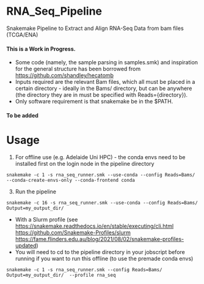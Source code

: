 # RNA_Seq_Pipeline
Snakemake Pipeline to Extract and Align RNA-Seq Data from bam files (TCGA/ENA)

#### This is a Work in Progress.

* Some code (namely, the sample parsing in samples.smk) and inspiration for the general structure has been borrowed from https://github.com/shandley/hecatomb
* Inputs required are the relevant Bam files, which all must be placed in a certain directory - ideally in the Bams/ directory, but can be anywhere (the directory they are in must be specified with Reads={directory}).
* Only software requirement is that snakemake be in the $PATH.


#### To be added


# Usage

1. For offline use (e.g. Adelaide Uni HPC) - the conda envs need to be installed first on the login node in the pipeline directory

```console
snakemake -c 1 -s rna_seq_runner.smk --use-conda --config Reads=Bams/ --conda-create-envs-only --conda-frontend conda
```

3. Run the pipeline

```console
snakemake -c 16 -s rna_seq_runner.smk --use-conda --config Reads=Bams/ Output=my_output_dir/
```

* With a Slurm profile (see https://snakemake.readthedocs.io/en/stable/executing/cli.html https://github.com/Snakemake-Profiles/slurm https://fame.flinders.edu.au/blog/2021/08/02/snakemake-profiles-updated)
* You will need to cd to the pipeline directory in your jobscript before running if you want to run this offline (to use the premade conda envs)

```console
snakemake -c 1 -s rna_seq_runner.smk --config Reads=Bams/ Output=my_output_dir/  --profile rna_seq
```
